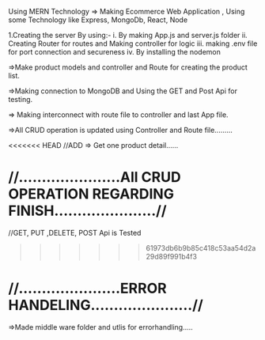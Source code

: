 Using MERN Technology => Making Ecommerce Web Application , Using some Technology like Express, MongoDb, React, Node

1.Creating the server By using:-
i. By making App.js and server.js folder
ii. Creating Router for routes and Making controller for logic
iii. making .env file for port connection and secureness
iv. By installing the nodemon 


=>Make product models and controller and Route for creating the product list.

=>Making connection to MongoDB and Using the GET and Post Api for testing.

=> Making interconnect with route file to controller and last App file.


=>All CRUD operation is updated using Controller and Route file.........

<<<<<<< HEAD
//ADD => Get one product detail......

//......................All CRUD OPERATION REGARDING FINISH......................//
=======
//GET, PUT ,DELETE, POST Api is Tested
>>>>>>> 61973db6b9b85c418c53aa54d2a29d89f991b4f3


//......................ERROR HANDELING......................//
=======
=>Made middle ware folder and utlis for errorhandling.....